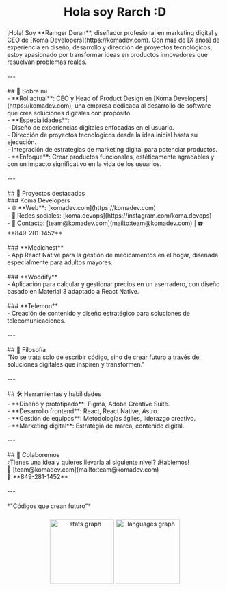 <h1 align="center">Hola soy Rarch :D</h1>

###

<p align="left">¡Hola! Soy **Ramger Duran**, diseñador profesional en marketing digital y CEO de [Koma Developers](https://komadev.com). Con más de [X años] de experiencia en diseño, desarrollo y dirección de proyectos tecnológicos, estoy apasionado por transformar ideas en productos innovadores que resuelvan problemas reales.  <br><br>---<br><br>## 🌟 Sobre mí  <br>- **Rol actual**: CEO y Head of Product Design en [Koma Developers](https://komadev.com), una empresa dedicada al desarrollo de software que crea soluciones digitales con propósito.  <br>- **Especialidades**:  <br>  - Diseño de experiencias digitales enfocadas en el usuario.  <br>  - Dirección de proyectos tecnológicos desde la idea inicial hasta su ejecución.  <br>  - Integración de estrategias de marketing digital para potenciar productos.  <br>- **Enfoque**: Crear productos funcionales, estéticamente agradables y con un impacto significativo en la vida de los usuarios.  <br><br>---<br><br>## 🚀 Proyectos destacados  <br>
### Koma Developers  <br>- 🌐 **Web**: [komadev.com](https://komadev.com)  <br>- 📱 Redes sociales: [koma.devops](https://instagram.com/koma.devops)  <br>- 📩 Contacto: [team@komadev.com](mailto:team@komadev.com) | ☎️ **849-281-1452**  <br><br>
### **Medichest**  <br>- App React Native para la gestión de medicamentos en el hogar, diseñada especialmente para adultos mayores.  <br><br>
### **Woodify**  <br>- Aplicación para calcular y gestionar precios en un aserradero, con diseño basado en Material 3 adaptado a React Native.  <br><br>
### **Telemon**  <br>- Creación de contenido y diseño estratégico para soluciones de telecomunicaciones.  <br><br>---<br><br>## 🎯 Filosofía  <br>"No se trata solo de escribir código, sino de crear futuro a través de soluciones digitales que inspiren y transformen."  <br><br>---<br><br>## 🛠️ Herramientas y habilidades  <br>- **Diseño y prototipado**: Figma, Adobe Creative Suite.  <br>- **Desarrollo frontend**: React, React Native, Astro.  <br>- **Gestión de equipos**: Metodologías ágiles, liderazgo creativo.  <br>- **Marketing digital**: Estrategia de marca, contenido digital.  <br><br>---<br><br>## 🤝 Colaboremos  <br>¿Tienes una idea y quieres llevarla al siguiente nivel? ¡Hablemos!  <br>📩 [team@komadev.com](mailto:team@komadev.com)  <br>📱 **849-281-1452**  <br><br>---<br><br>*"Códigos que crean futuro"*</p>

###

<div align="center">
  <img src="https://github-readme-stats.vercel.app/api?username=rarch-dev&hide_title=true&hide_rank=true&show_icons=true&include_all_commits=true&count_private=true&disable_animations=false&theme=github_dark&locale=en&hide_border=true&order=1" height="150" alt="stats graph"  />
  <img src="https://github-readme-stats.vercel.app/api/top-langs?username=rarch-dev&locale=en&hide_title=true&layout=compact&card_width=320&langs_count=5&theme=github_dark&hide_border=true&order=2" height="150" alt="languages graph"  />
</div>

###
